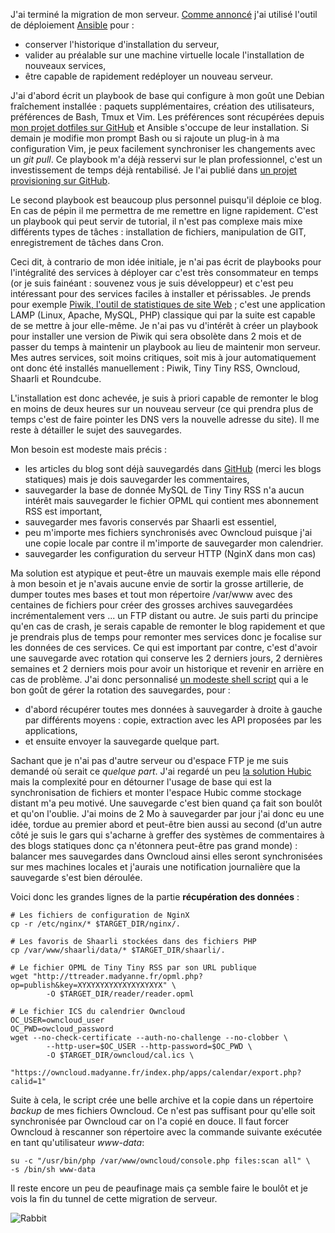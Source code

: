 <!-- title: Déploiement et sauvegarde -->
<!-- category: Hébergement -->
<!-- tag: planet -->

J'ai terminé la migration de mon serveur.<!-- more --> [Comme
annoncé](/2015/hebergement-en-mouvance) j'ai
utilisé l'outil de déploiement
[Ansible](https://fr.wikipedia.org/wiki/Ansible_%28logiciel%29) pour :

- conserver l'historique d'installation du serveur,
- valider au préalable sur une machine virtuelle locale l'installation de
  nouveaux services,
- être capable de rapidement redéployer un nouveau serveur.

J'ai d'abord écrit un playbook de base qui configure à mon goût une Debian
fraîchement installée : paquets supplémentaires, création des utilisateurs,
préférences de Bash, Tmux et Vim. Les préférences sont récupérées depuis [mon
projet dotfiles sur GitHub](https://github.com/kianby/dotfiles) et Ansible
s'occupe de leur installation. Si demain je modifie mon prompt Bash ou si
rajoute un plug-in à ma configuration Vim, je peux facilement synchroniser les
changements avec un *git pull*. Ce playbook m'a déjà resservi sur le plan
professionnel, c'est un investissement de temps déjà rentabilisé. Je l'ai
publié dans [un projet provisioning sur
GitHub](https://github.com/kianby/provisioning).

Le second playbook est beaucoup plus personnel puisqu'il déploie ce blog. En
cas de pépin il me permettra de me remettre en ligne rapidement. C'est un
playbook qui peut servir de tutorial, il n'est pas complexe mais mixe
différents types de tâches : installation de fichiers, manipulation de GIT,
enregistrement de tâches dans Cron.

Ceci dit, à contrario de mon idée initiale, je n'ai pas écrit de playbooks pour
l'intégralité des services à déployer car c'est très consommateur en temps (or
je suis fainéant : souvenez vous je suis développeur) et c'est peu intéressant
pour des services faciles à installer et périssables. Je prends pour exemple
[Piwik, l'outil de statistiques de site Web](https://piwik.org/) ; c'est une
application LAMP (Linux, Apache, MySQL, PHP) classique qui par la suite est
capable de se mettre à jour elle-même. Je n'ai pas vu d'intérêt à créer un
playbook pour installer une version de Piwik qui sera obsolète dans 2 mois et
de passer du temps à maintenir un playbook au lieu de maintenir mon serveur.
Mes autres services, soit moins critiques, soit mis à jour automatiquement ont
donc été installés manuellement : Piwik, Tiny Tiny RSS, Owncloud, Shaarli et
Roundcube.

L'installation est donc achevée, je suis à priori capable de remonter le blog
en moins de deux heures sur un nouveau serveur (ce qui prendra plus de temps
c'est de faire pointer les DNS vers la nouvelle adresse du site). Il me reste
à détailler le sujet des sauvegardes.

Mon besoin est modeste mais précis :

- les articles du blog sont déjà sauvegardés dans
  [GitHub](https://github.com/kianby/blog) (merci les blogs statiques) mais je
  dois sauvegarder les commentaires,
- sauvegarder la base de donnée MySQL de Tiny Tiny RSS n'a aucun intérêt mais
  sauvegarder le fichier OPML qui contient mes abonnement RSS est important,
- sauvegarder mes favoris conservés par Shaarli est essentiel,
- peu m'importe mes fichiers synchronisés avec Owncloud puisque j'ai une copie
  locale par contre il m'importe de sauvegarder mon calendrier.
- sauvegarder les configuration du serveur HTTP (NginX dans mon cas)

Ma solution est atypique et peut-être un mauvais exemple mais elle répond à mon
besoin et je n'avais aucune envie de sortir la grosse artillerie, de dumper
toutes mes bases et tout mon répertoire /var/www avec des centaines de fichiers
pour créer des grosses archives sauvegardées incrémentalement vers ... un FTP
distant ou autre. Je suis parti du principe qu'en cas de crash, je serais
capable de remonter le blog rapidement et que je prendrais plus de temps pour
remonter mes services donc je focalise sur les données de ces services.  Ce qui
est important par contre, c'est d'avoir une sauvegarde avec rotation qui
conserve les 2 derniers jours, 2 dernières semaines et 2 derniers mois  pour
avoir un historique et revenir en arrière en cas de problème. J'ai donc
personnalisé [un modeste shell
script](https://nicaw.wordpress.com/2013/04/18/bash-backup-rotation-script) qui
a le bon goût de gérer la rotation des sauvegardes, pour :

- d'abord récupérer toutes mes données à sauvegarder à droite à gauche par
  différents moyens : copie, extraction avec les API proposées par les
  applications,
- et ensuite envoyer la sauvegarde quelque part.

Sachant que je n'ai pas d'autre serveur ou d'espace FTP je me suis demandé où
serait ce *quelque part*. J'ai regardé un peu [la solution
Hubic](https://hubic.com/fr/) mais la complexité pour en détourner l'usage de
base qui est la synchronisation de fichiers et monter l'espace Hubic comme
stockage distant m'a peu motivé. Une sauvegarde c'est bien quand ça fait son
boulôt et qu'on l'oublie. J'ai moins de 2 Mo à sauvegarder par jour j'ai donc
eu une idée, tordue au premier abord et peut-être bien aussi au second (d'un
autre côté je suis le gars qui s'acharne à greffer des systèmes de commentaires
à des blogs statiques donc ça n'étonnera peut-être pas grand monde) : balancer
mes sauvegardes dans Owncloud ainsi elles seront synchronisées sur mes machines
locales et j'aurais une notification journalière que la sauvegarde s'est bien
déroulée.

Voici donc les grandes lignes de la partie **récupération des données** :

```shell
# Les fichiers de configuration de NginX
cp -r /etc/nginx/* $TARGET_DIR/nginx/.

# Les favoris de Shaarli stockées dans des fichiers PHP
cp /var/www/shaarli/data/* $TARGET_DIR/shaarli/.

# Le fichier OPML de Tiny Tiny RSS par son URL publique
wget "http://ttreader.madyanne.fr/opml.php?op=publish&key=XYXYXYXYXYXYXYXYXYX" \
        -O $TARGET_DIR/reader/reader.opml

# Le fichier ICS du calendrier Owncloud
OC_USER=owncloud_user
OC_PWD=owcloud_password
wget --no-check-certificate --auth-no-challenge --no-clobber \
        --http-user=$OC_USER --http-password=$OC_PWD \
        -O $TARGET_DIR/owncloud/cal.ics \
        "https://owncloud.madyanne.fr/index.php/apps/calendar/export.php?calid=1"
```

Suite à cela, le script crée une belle archive et la copie dans un répertoire
*backup* de mes fichiers Owncloud. Ce n'est pas suffisant pour qu'elle soit
synchronisée par Owncloud car on l'a copié en douce. Il faut forcer Owncloud à
rescanner son répertoire avec la commande suivante exécutée en tant
qu'utilisateur *www-data*:

```shell
su -c "/usr/bin/php /var/www/owncloud/console.php files:scan all" \
-s /bin/sh www-data
```

Il reste encore un peu de peaufinage mais ça semble faire le boulôt et je vois la
fin du tunnel de cette migration de serveur.

![Rabbit](/images/2015/rabbit_hole.jpg)
